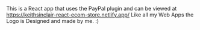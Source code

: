 This is a React app that uses the PayPal plugin and can be viewed at https://keithsinclair-react-ecom-store.netlify.app/
Like all my Web Apps the Logo is Designed and made by me. :)
